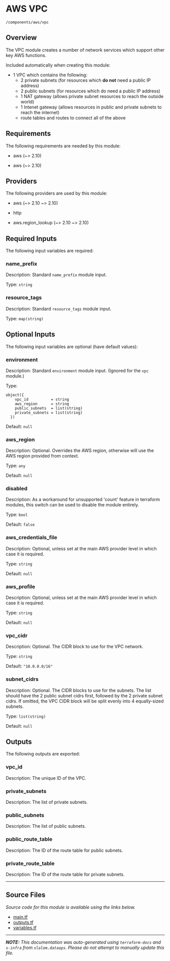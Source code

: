 
# AWS VPC

`/components/aws/vpc`

## Overview


The VPC module creates a number of network services which support other key AWS functions.

Included automatically when creating this module:
* 1 VPC which contains the following:
    * 2 private subnets (for resources which **do not** need a public IP address)
    * 2 public subnets (for resources which do need a public IP address)
    * 1 NAT gateway (allows private subnet resources to reach the outside world)
    * 1 Intenet gateway (allows resources in public and private subnets to reach the internet)
    * route tables and routes to connect all of the above

## Requirements

The following requirements are needed by this module:

- aws (~> 2.10)

- aws (~> 2.10)

## Providers

The following providers are used by this module:

- aws (~> 2.10 ~> 2.10)

- http

- aws.region\_lookup (~> 2.10 ~> 2.10)

## Required Inputs

The following input variables are required:

### name\_prefix

Description: Standard `name_prefix` module input.

Type: `string`

### resource\_tags

Description: Standard `resource_tags` module input.

Type: `map(string)`

## Optional Inputs

The following input variables are optional (have default values):

### environment

Description: Standard `environment` module input. (Ignored for the `vpc` module.)

Type:

```hcl
object({
    vpc_id          = string
    aws_region      = string
    public_subnets  = list(string)
    private_subnets = list(string)
  })
```

Default: `null`

### aws\_region

Description: Optional. Overrides the AWS region, otherwise will use the AWS region provided from context.

Type: `any`

Default: `null`

### disabled

Description: As a workaround for unsupported 'count' feature in terraform modules, this switch can be used to disable the module entirely.

Type: `bool`

Default: `false`

### aws\_credentials\_file

Description: Optional, unless set at the main AWS provider level in which case it is required.

Type: `string`

Default: `null`

### aws\_profile

Description: Optional, unless set at the main AWS provider level in which case it is required.

Type: `string`

Default: `null`

### vpc\_cidr

Description: Optional. The CIDR block to use for the VPC network.

Type: `string`

Default: `"10.0.0.0/16"`

### subnet\_cidrs

Description: Optional. The CIDR blocks to use for the subnets.
The list should have the 2 public subnet cidrs first, followed by the 2 private subnet cidrs.
If omitted, the VPC CIDR block will be split evenly into 4 equally-sized subnets.

Type: `list(string)`

Default: `null`

## Outputs

The following outputs are exported:

### vpc\_id

Description: The unique ID of the VPC.

### private\_subnets

Description: The list of private subnets.

### public\_subnets

Description: The list of public subnets.

### public\_route\_table

Description: The ID of the route table for public subnets.

### private\_route\_table

Description: The ID of the route table for private subnets.

---------------------

## Source Files

_Source code for this module is available using the links below._

* [main.tf](https://github.com/slalom-ggp/dataops-infra/tree/main//components/aws/vpc/main.tf)
* [outputs.tf](https://github.com/slalom-ggp/dataops-infra/tree/main//components/aws/vpc/outputs.tf)
* [variables.tf](https://github.com/slalom-ggp/dataops-infra/tree/main//components/aws/vpc/variables.tf)

---------------------

_**NOTE:** This documentation was auto-generated using
`terraform-docs` and `s-infra` from `slalom.dataops`.
Please do not attempt to manually update this file._
